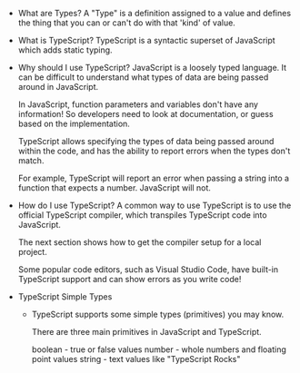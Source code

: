 - What are Types?
  A "Type" is a definition assigned to a value and defines the thing that you can or can't do with that 'kind' of value.

<!--  -->
<!--  -->

- What is TypeScript?
  TypeScript is a syntactic superset of JavaScript which adds static typing.

<!--  -->
<!--  -->

- Why should I use TypeScript?
  JavaScript is a loosely typed language. It can be difficult to understand what types of data are being passed around in JavaScript.

  In JavaScript, function parameters and variables don't have any information! So developers need to look at documentation, or guess based on the implementation.

  TypeScript allows specifying the types of data being passed around within the code, and has the ability to report errors when the types don't match.

  For example, TypeScript will report an error when passing a string into a function that expects a number. JavaScript will not.

<!--  -->
<!--  -->

- How do I use TypeScript?
  A common way to use TypeScript is to use the official TypeScript compiler, which transpiles TypeScript code into JavaScript.

  The next section shows how to get the compiler setup for a local project.

  Some popular code editors, such as Visual Studio Code, have built-in TypeScript support and can show errors as you write code!

- TypeScript Simple Types

  - TypeScript supports some simple types (primitives) you may know.

    There are three main primitives in JavaScript and TypeScript.

    boolean - true or false values
    number - whole numbers and floating point values
    string - text values like "TypeScript Rocks"
